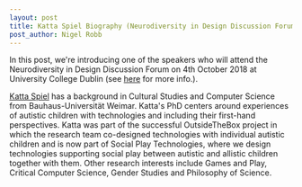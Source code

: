 ```yaml
---
layout: post
title: Katta Spiel Biography (Neurodiversity in Design Discussion Forum)
post_author: Nigel Robb
---
```

In this post, we're introducing one of the speakers who will attend the Neurodiversity in Design Discussion Forum on 4th October 2018 at University College Dublin (see [here](http://neurodiversityindesign.eu/2018/09/07/ucd-event/) for more info.).

[Katta Spiel](http://igw.tuwien.ac.at/hci/people/kspiel) has a background in Cultural Studies and Computer Science from Bauhaus-Universität Weimar. Katta's PhD centers around experiences of autistic children with technologies and including their first-hand perspectives. Katta was part of the successful OutsideTheBox project in which the research team co-designed technologies with individual autistic children and is now part of Social Play Technologies, where we design technologies supporting social play between autistic and allistic children together with them. Other research interests include Games and Play, Critical Computer Science, Gender Studies and Philosophy of Science.
